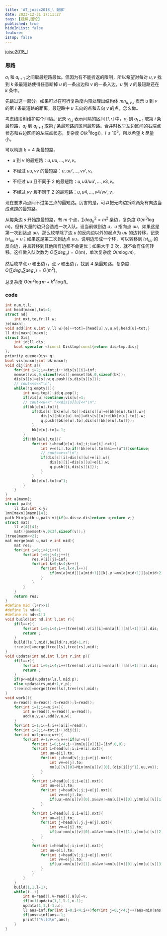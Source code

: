 ```yaml
---
title: 'AT_joisc2018_l 题解'
date: 2023-12-31 17:11:27
tags: [题解,图论]
published: true
hideInList: false
feature: 
isTop: false
---
```

[joisc2018_l](https://www.luogu.com.cn/problem/AT_joisc2018_l)

### 思路

$a_i$ 和 $a_{i+1}$ 之间取最短路最优。但因为有不能折返的限制，所以希望对每对 $u,v$ 找到 $k$ 条最短路使得任意断掉 $u$ 的一条出边和 $v$ 的一条入边，$u$ 到 $v$ 的最短路还在 $k$ 条中。

先跳过这一部分。如果可以在可行复杂度内预处理出结构体 $mn_{u,v,i}$ 表示 $u$ 到 $v$ 的第 $i$ 条最短路的距离，最短路中 $u$ 去向的点和去向 $v$ 的点，怎么做。

考虑线段树维护每个间隔。记录 $v_{i,j}$ 表示间隔的区间 $[l,r]$ 中，$a_l$ 到 $a_{l+1}$ 取第 $i$ 条最短路，$a_r$ 到 $a_{r+1}$ 取第 $j$ 条最短路的区间最短路。合并时枚举左边区间的右端点状态和右边区间的左端点状态，复杂度 $O(k^4l\log l)$。$l\le 10^5$，所以希望 $k$ 尽量小。

可以构造 $k=4$ 条最短路。

- $u$ 到 $v$ 的最短路：$u,uu,\dots,vv,v$。

- 不经过 $uu,vv$ 的最短路：$u,uu',\dots,vv',v$。

- 不经过 $uu$ 且不同于 $2$ 的最短路：$u,u3/uu',\dots,v3,v$。

- 不经过 $vv$ 且不同于 $2$ 的最短路：$u,u4,\dots,v4/vv',v$。

现在要求两点间不过第三点的最短路。厉害的是，可以把无向边拆除两条有向边当成点跑的最短路。

从每条边 $s$ 开始跑最短路，有 $m$ 个点，$\sum {deg_u}^2=m^2$ 条边，复杂度 $O(m^3\log m)$。但有大量的边只会造成一次入队。设当前做到边 $u$，$u$ 指向点 $uu$，如果这是第一次到达点 $uu$，那么枚举除了边 $u$ 的反向边以外的起点为 $uu$ 的边转移，记录 $lst_{uu}=u$；如果这是第二次到达点 $uu$，说明边形成一个环，可以转移到 $lst_{uu}$ 的反向边，并且转移到其他所有边都不会更优；如果大于 $2$ 次，就不会有任何转移。这样做入队次数为 $O(\sum deg_u)=O(m)$，单次复杂度 $O(m\log m)$。

然后枚举点 $u$ 和出边 $i$，点 $v$ 和出边 $j$，找到 $4$ 条最短路。复杂度 $O(\sum deg_u\sum deg_v)=O(m^2)$。

总复杂度 $O(m^2\log m+k^4l\log l)$。

### code

```cpp
int n,m,t,l;
int head[maxn],tot=1;
struct nd{
	int nxt,to,fr;ll w;
}e[maxn];
void add(int u,int v,ll w){e[++tot]={head[u],v,u,w};head[u]=tot;}
ll dis[maxn][maxn];
struct Dis{
	int id;ll dis;
	bool operator <(const Dis&tmp)const{return dis>tmp.dis;}
};
priority_queue<Dis> q;
bool vis[maxn];int bk[maxn];
void dij(int s){
	for(int i=2;i<=tot;i++)dis[s][i]=inf;
	memset(vis,0,sizeof(vis));memset(bk,0,sizeof(bk));
	dis[s][s]=e[s].w;q.push({s,dis[s][s]});
	// cout<<s<<"\n";
	while(!q.empty()){
		int u=q.top().id;q.pop();
		if(vis[u])continue;vis[u]=1;
		// cout<<u<<" "<<dis[s][u]<<"\n";
		if(bk[e[u].to]){
			if(dis[s][bk[e[u].to]]>dis[s][u]+e[bk[e[u].to]].w){
				dis[s][bk[e[u].to]]=dis[s][u]+e[bk[e[u].to]].w;
				q.push({bk[e[u].to],dis[s][bk[e[u].to]]});
			}
			bk[e[u].to]=-1;
		}
		if(!bk[e[u].to]){
			for(int i=head[e[u].to];i;i=e[i].nxt){
				int v=e[i].to;if(!bk[e[u].to]&&i==(u^1))continue;
				// cout<<v<<"\n";
				if(dis[s][i]>dis[s][u]+e[i].w){
					dis[s][i]=dis[s][u]+e[i].w;
					q.push({i,dis[s][i]});
				}
			}
			bk[e[u].to]=u^1;
		}
	}
}
int a[maxm];
struct path{
	ll dis;int x,y;
}mn[maxn][maxn][4];
path Min(path u,path v){if(u.dis<v.dis)return u;return v;}
struct mat{
	ll v[4][4];
	mat(){memset(v,0x3f,sizeof(v));}
}tree[maxm<<2];
mat merge(mat u,mat v,int mid){
	mat res;
	for(int i=0;i<4;i++){
		for(int j=0;j<4;j++){
			res.v[i][j]=inf;
			for(int k=0;k<4;k++){
				for(int l=0;l<4;l++){
					if(mn[a[mid]][a[mid+1]][k].y!=mn[a[mid+1]][a[mid+2]][l].x)res.v[i][j]=min(res.v[i][j],u.v[i][k]+v.v[l][j]);
				}
			}
		}
	}
	return res;
}
#define mid (l+r>>1)
#define ls nd<<1
#define rs nd<<1|1
void build(int nd,int l,int r){
	if(l==r){
		for(int i=0;i<4;i++)tree[nd].v[i][i]=mn[a[l]][a[l+1]][i].dis;
		return ;
	}
	build(ls,l,mid),build(rs,mid+1,r);
	tree[nd]=merge(tree[ls],tree[rs],mid);
}
void updata(int nd,int l,int r,int p){
	if(l==r){
		for(int i=0;i<4;i++)tree[nd].v[i][i]=mn[a[l]][a[l+1]][i].dis;
		return ;
	}
	if(p<=mid)updata(ls,l,mid,p);
	else updata(rs,mid+1,r,p);
	tree[nd]=merge(tree[ls],tree[rs],mid);
}
void work(){
	n=read();m=read();t=read();l=read();
	for(int i=1;i<=m;i++){
		int u=read(),v=read(),w=read();
		add(u,v,w),add(v,u,w);
	}
	for(int i=1;i<=l;i++)a[i]=read();
	for(int i=2;i<=tot;i++)dij(i);
	for(int u=1;u<=n;u++){
		for(int v=1;v<=n;v++)if(u!=v){
			for(int i=0;i<4;i++)mn[u][v][i]={inf,0,0};
			for(int i=head[u];i;i=e[i].nxt){
				int uu=e[i].to;
				for(int j=head[v];j;j=e[j].nxt){
					int vv=e[j].to;
					mn[u][v][0]=Min(mn[u][v][0],{dis[i][j^1],uu,vv});
				}
			}
			for(int i=head[u];i;i=e[i].nxt){
				int uu=e[i].to;
				for(int j=head[v];j;j=e[j].nxt){
					int vv=e[j].to;
					if(uu!=mn[u][v][0].x&&vv!=mn[u][v][0].y)mn[u][v][1]=Min(mn[u][v][1],{dis[i][j^1],uu,vv});
				}
			}
			for(int i=head[u];i;i=e[i].nxt){
				int uu=e[i].to;
				for(int j=head[v];j;j=e[j].nxt){
					int vv=e[j].to;
					if(uu!=mn[u][v][0].x&&vv!=mn[u][v][1].y)mn[u][v][2]=Min(mn[u][v][2],{dis[i][j^1],uu,vv});
				}
			}
			for(int i=head[u];i;i=e[i].nxt){
				int uu=e[i].to;
				for(int j=head[v];j;j=e[j].nxt){
					int vv=e[j].to;
					if(uu!=mn[u][v][1].x&&vv!=mn[u][v][0].y)mn[u][v][3]=Min(mn[u][v][3],{dis[i][j^1],uu,vv});
				}
			}
		}
	}
	build(1,1,l-1);
	while(t--){
		int u=read(),v=read();a[u]=v;
		if(u>1)updata(1,1,l-1,u-1);
		updata(1,1,l-1,u);
		ll ans=inf;for(int i=0;i<4;i++)for(int j=0;j<4;j++)ans=min(ans,tree[1].v[i][j]);
		if(ans>=inf)ans=-1;
		printf("%lld\n",ans);
	}
}
```